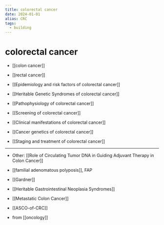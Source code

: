 ```yaml
---
title: colorectal cancer
date: 2024-01-01
alias: CRC
tags:
  - building
---
```


# colorectal cancer

- [[colon cancer]]
- [[rectal cancer]]

- [[Epidemiology and risk factors of colorectal cancer]]
- [[Heritable Genetic Syndromes of colorectal cancer]]
- [[Pathophysiology of colorectal cancer]]
- [[Screening of colorectal cancer]]
- [[Clinical manifestations of colorectal cancer]]
- [[Cancer genetics of colorectal cancer]]
- [[Staging and treatment of colorectal cancer]]

---

- Other: [[Role of Circulating Tumor DNA in Guiding Adjuvant Therapy in Colon Cancer]]
- [[familial adenomatous polyposis]], FAP
- [[Gardner]]
- [[Heritable Gastrointestinal Neoplasia Syndromes]]
- [[Metastatic Colon Cancer]]
- [[ASCO-of-CRC]]

- from [[oncology]]

